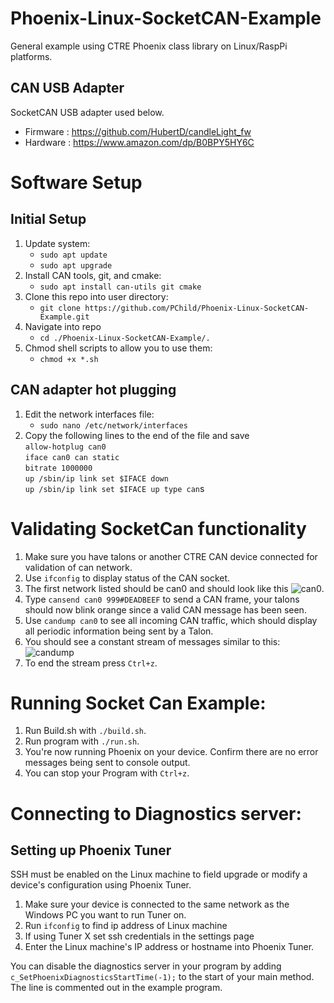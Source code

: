 # Phoenix-Linux-SocketCAN-Example

General example using CTRE Phoenix class library on Linux/RaspPi platforms.
## CAN USB Adapter
SocketCAN USB adapter used below.
- Firmware : https://github.com/HubertD/candleLight_fw
- Hardware : https://www.amazon.com/dp/B0BPY5HY6C

# Software Setup
## Initial Setup 
1. Update system:
     -  `sudo apt update`    
     -  `sudo apt upgrade`  
2.	Install CAN tools, git, and cmake:
     - `sudo apt install can-utils git cmake`  
3. Clone this repo into user directory:
     - `git clone https://github.com/PChild/Phoenix-Linux-SocketCAN-Example.git`
5. Navigate into repo 
      - `cd ./Phoenix-Linux-SocketCAN-Example/.`
6.	Chmod shell scripts to allow you to use them:  
      - `chmod +x *.sh`

## CAN adapter hot plugging
1. Edit the network interfaces file: 
    - `sudo nano /etc/network/interfaces`
2. Copy the following lines to the end of the file and save  
    `allow-hotplug can0`    
    `iface can0 can static`     
    `bitrate 1000000`    
    `up /sbin/ip link set $IFACE down`    
    `up /sbin/ip link set $IFACE up type can`s
     
# Validating SocketCan functionality 
1. Make sure you have talons or another CTRE CAN device connected for validation of can network.
2. Use `ifconfig` to display status of the CAN socket.
3. The first network listed should be can0 and should look like this
![can0](https://user-images.githubusercontent.com/51933047/63381988-c6733e80-c367-11e9-91fc-7e2f620fea02.png).  
4. Type `cansend can0 999#DEADBEEF` to send a CAN frame, your talons should now blink orange since a valid CAN message has been seen.
5. Use `candump can0` to see all incoming CAN traffic, which should display all periodic information being sent by a Talon.  
6. You should see a constant stream of messages similar to this:![candump](https://user-images.githubusercontent.com/51933047/63384109-2f5cb580-c36c-11e9-8688-d3fa774eab43.png)
7. To end the stream press `Ctrl+z`.


# Running Socket Can Example: 
1.	Run Build.sh with `./build.sh`.
2.	Run program with `./run.sh`.
3.	You're now running Phoenix on your device. Confirm there are no error messages being sent to console output.
4.	You can stop your Program with `Ctrl+z`.

# Connecting to Diagnostics server:
## Setting up Phoenix Tuner
SSH must be enabled on the Linux machine to field upgrade or modify a device's configuration using Phoenix Tuner.
1. Make sure your device is connected to the same network as the Windows PC you want to run Tuner on. 
2. Run `ifconfig` to find ip address of Linux machine
3. If using Tuner X set ssh credentials in the settings page
4. Enter the Linux machine's IP address or hostname into Phoenix Tuner. 


You can disable the diagnostics server in your program by adding ``c_SetPhoenixDiagnosticsStartTime(-1);`` to the start
of your main method. The line is commented out in the example program.

